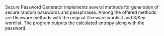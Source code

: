 Secure Password Generator implements several methods for generation of secure random passwords and passphrases. Among the offered methods are Diceware methods with the original Diceware wordlist and S/Key wordlist. The program outputs the calculated entropy along with the password.